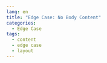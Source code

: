 ```yaml
---
lang: en
title: "Edge Case: No Body Content"
categories:
  - Edge Case
tags:
  - content
  - edge case
  - layout
---
```

